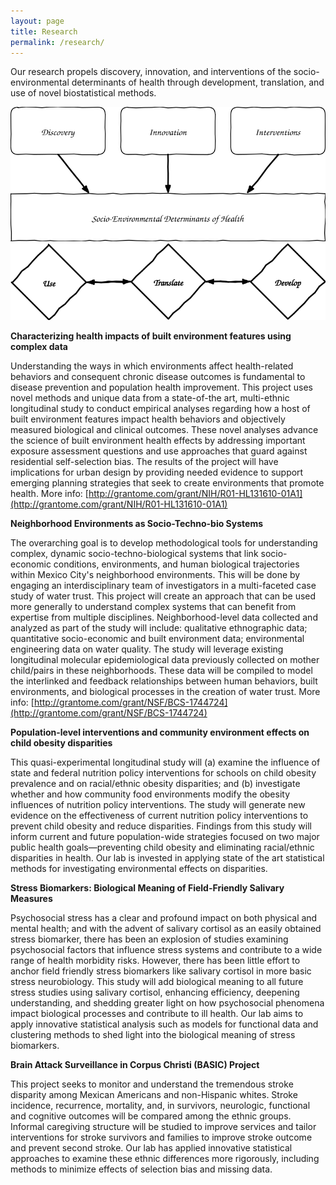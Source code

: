```yaml
---
layout: page
title: Research
permalink: /research/
---
```

  

Our research propels discovery, innovation, and interventions of the socio-environmental determinants of health through development, translation, and use of novel biostatistical methods.

<div style="text-align:center"><img src ="/assets/research.svg"/></div>

<div style="text-align:center"><img src ="/assets/use.svg"/></div>

**Characterizing health impacts of built environment features using complex data**

Understanding the ways in which environments affect health-related behaviors and consequent chronic disease outcomes is fundamental to disease prevention and population health improvement. This project uses novel methods and unique data from a state-of-the art, multi-ethnic longitudinal study to conduct empirical analyses regarding how a host of built environment features impact health behaviors and objectively measured biological and clinical outcomes. These novel analyses advance the science of built environment health effects by addressing important exposure assessment questions and use approaches that guard against residential self-selection bias. The results of the project will have implications for urban design by providing needed evidence to support emerging planning strategies that seek to create environments that promote health. More info: [http://grantome.com/grant/NIH/R01-HL131610-01A1](http://grantome.com/grant/NIH/R01-HL131610-01A1)


**Neighborhood Environments as Socio-Techno-bio Systems**

The overarching goal is to develop methodological tools for understanding complex, dynamic socio-techno-biological systems that link socio-economic conditions, environments, and human biological trajectories within Mexico City's neighborhood environments. This will be done by engaging an interdisciplinary team of investigators in a multi-faceted case study of water trust. This project will create an approach that can be used more generally to understand complex systems that can benefit from expertise from multiple disciplines.  Neighborhood-level data collected and analyzed as part of the study will include: qualitative ethnographic data; quantitative socio-economic and built environment data; environmental engineering data on water quality. The study will leverage existing longitudinal molecular epidemiological data previously collected on mother child/pairs in these neighborhoods. These data will be compiled to model the interlinked and feedback relationships between human behaviors, built environments, and biological processes in the creation of water trust. More info: [http://grantome.com/grant/NSF/BCS-1744724](http://grantome.com/grant/NSF/BCS-1744724)



**Population-level interventions and community environment effects on child obesity disparities**

This quasi-experimental longitudinal study will (a) examine the influence of state and federal nutrition policy interventions for schools on child obesity prevalence and on racial/ethnic obesity disparities; and (b) investigate whether and how community food environments modify the obesity influences of nutrition policy interventions. The study will generate new evidence on the effectiveness of current nutrition policy interventions to prevent child obesity and reduce disparities. Findings from this study will inform current and future population-wide strategies focused on two major public health goals—preventing child obesity and eliminating racial/ethnic disparities in health. Our lab is invested in applying state of the art statistical methods for investigating environmental effects on disparities. 



**Stress Biomarkers: Biological Meaning of Field-Friendly Salivary Measures**

Psychosocial stress has a clear and profound impact on both physical and mental health; and with the advent of salivary cortisol as an easily obtained stress biomarker, there has been an explosion of studies examining psychosocial factors that influence stress systems and contribute to a wide range of health morbidity risks. However, there has been little effort to anchor field friendly stress biomarkers like salivary cortisol in more basic stress neurobiology. This study will add biological meaning to all future stress studies using salivary cortisol, enhancing efficiency, deepening understanding, and shedding greater light on how psychosocial phenomena impact biological processes and contribute to ill health.  Our lab aims to apply innovative statistical analysis such as models for functional data and clustering methods to shed light into the biological meaning of stress biomarkers.



**Brain Attack Surveillance in Corpus Christi (BASIC) Project**  

This project seeks to monitor and understand the tremendous stroke disparity among Mexican Americans and non-Hispanic whites. Stroke incidence, recurrence, mortality, and, in survivors, neurologic, functional and cognitive outcomes will be compared among the ethnic groups. Informal caregiving structure will be studied to improve services and tailor interventions for stroke survivors and families to improve stroke outcome and prevent second stroke.  Our lab has applied innovative statistical approaches to examine these ethnic differences more rigorously, including methods to minimize effects of selection bias and missing data.

